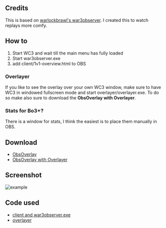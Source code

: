 ## Credits
This is based on [warlockbrawl's war3observer](https://github.com/warlockbrawl/war3observer). I created this to watch replays more comfy.

## How to

1. Start WC3 and wait till the main menu has fully loaded
2. Start war3observer.exe
3. add client/1v1-overview.html to OBS

### Overlayer
If you like to see the overlay over your own WC3 window,
make sure to have WC3 in windowed fullscreen mode and
start overlayer/overlayer.exe. To do so make also sure to download
the __ObsOverlay with Overlayer__.

### Stats for Bo3+?
There is a window for stats, I think the easiest is to place them manually in OBS.

## Download
* [ObsOverlay](https://github.com/hiimkoin/obsoverlay/releases/download/0.0.1/ObsOverlay-Stream.zip)
* [ObsOverlay with Overlayer](https://github.com/hiimkoin/obsoverlay/releases/download/0.0.1/ObsOverlay-Full.zip)

## Screenshot
![example](https://raw.githubusercontent.com/hiimkoin/obsoverlay/master/screenshot.png)

## Code used
* [client and war3observer.exe](https://github.com/hiimkoin/war3observer)
* [overlayer](https://github.com/hiimkoin/overlayer)
